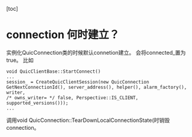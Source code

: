 [toc]

# connection 何时建立？
实例化QuicConnection类的时候默认connetion建立。
会将connected_置为true。
比如

```
void QuicClientBase::StartConnect() 
...
session_ = CreateQuicClientSession(new QuicConnection
GetNextConnectionId(), server_address(), helper(), alarm_factory(),
writer,
/* owns_writer= */ false, Perspective::IS_CLIENT, supported_versions()));
...

```

调用void QuicConnection::TearDownLocalConnectionState(时销毁connection。


